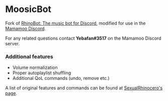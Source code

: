 # MoosicBot

Fork of [RhinoBot: The music bot for Discord](https://github.com/Just-Some-Bots/MusicBot), modified for use in the [Mamamoo Discord](https://discord.gg/Za5Zb79).

For any related questions contact **Yebafan#3517** on the Mamamoo Discord server.

### Additional features
- Volume normalization
- Proper autoplaylist shuffling
- Additional QoL commands (undo, remove etc.)

A list of original features and commands can be found at [SexualRhinocero's page](https://github.com/Just-Some-Bots/MusicBot).
